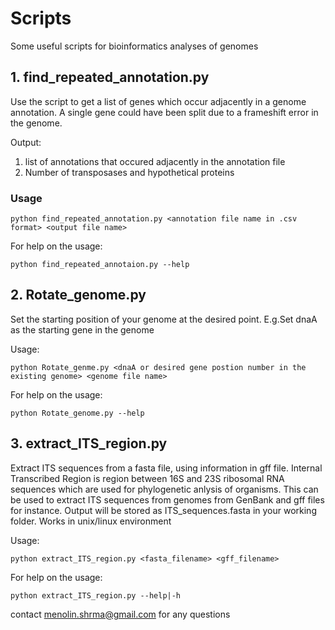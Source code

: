 # Scripts
Some useful scripts for bioinformatics analyses of genomes

## 1. find_repeated_annotation.py
Use the script to get a list of genes which occur adjacently in a genome annotation. A single gene could have been split due to a frameshift error in the genome. 

Output:
  1. list of annotations that occured adjacently in the annotation file
  2. Number of transposases and hypothetical proteins 

### Usage
```
python find_repeated_annotation.py <annotation file name in .csv format> <output file name>
```

For help on the usage:
```
python find_repeated_annotaion.py --help 
```

## 2. Rotate_genome.py
Set the starting position of your genome at the desired point. E.g.Set dnaA as the starting gene in the genome

Usage:
```
python Rotate_genme.py <dnaA or desired gene postion number in the existing genome> <genome file name>
```

For help on the usage:

```
python Rotate_genome.py --help

```
## 3. extract_ITS_region.py
Extract ITS sequences from a fasta file, using information in gff file. Internal Transcribed Region is region between 16S and 23S ribosomal RNA sequences which are used for phylogenetic anlysis of organisms. This can be used to extract ITS sequences from genomes from GenBank and gff files for instance.
Output will be stored as ITS_sequences.fasta in your working folder. Works in unix/linux environment

Usage:  
```
python extract_ITS_region.py <fasta_filename> <gff_filename>
```
For help on the usage:

```
python extract_ITS_region.py --help|-h
```

contact menolin.shrma@gmail.com for any questions 
